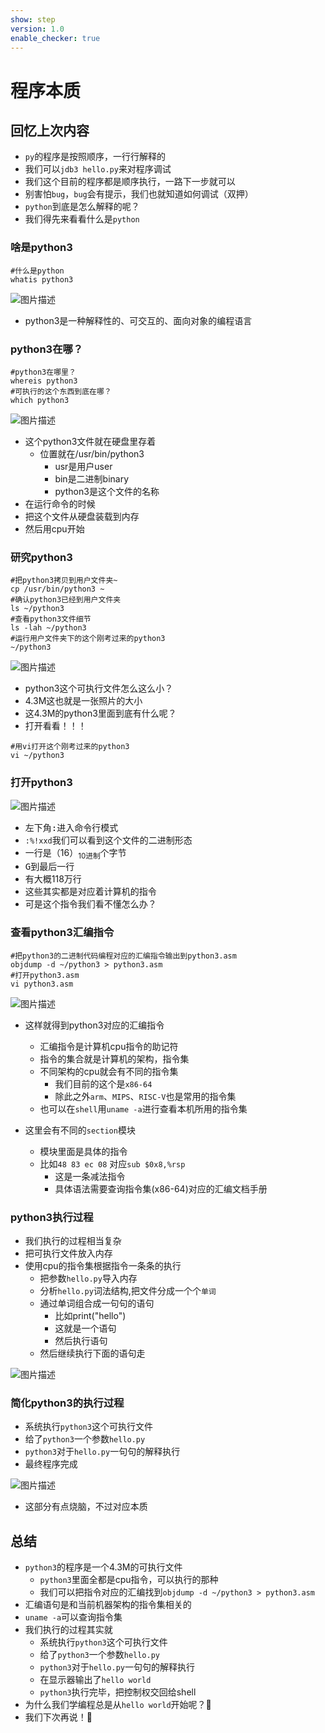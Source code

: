 ```yaml
---
show: step
version: 1.0
enable_checker: true
---
```


# 程序本质

## 回忆上次内容

- `py`的程序是按照顺序，一行行解释的
- 我们可以`jdb3 hello.py`来对程序调试
- 我们这个目前的程序都是顺序执行，一路下一步就可以
- 别害怕`bug`，`bug`会有提示，我们也就知道如何调试（双押）
- `python`到底是怎么解释的呢？
- 我们得先来看看什么是`python`

### 啥是python3

```shell
#什么是python
whatis python3
```

![图片描述](https://doc.shiyanlou.com/courses/uid1190679-20210220-1613783536067)

- python3是一种解释性的、可交互的、面向对象的编程语言

### python3在哪？

```shell
#python3在哪里？
whereis python3
#可执行的这个东西到底在哪？
which python3
```
![图片描述](https://doc.shiyanlou.com/courses/uid1190679-20210220-1613783660163)

- 这个python3文件就在硬盘里存着
	- 位置就在/usr/bin/python3
		- usr是用户user
		- bin是二进制binary
		- python3是这个文件的名称
- 在运行命令的时候
- 把这个文件从硬盘装载到内存
- 然后用cpu开始

### 研究python3

```shell
#把python3拷贝到用户文件夹~
cp /usr/bin/python3 ~
#确认python3已经到用户文件夹
ls ~/python3
#查看python3文件细节
ls -lah ~/python3
#运行用户文件夹下的这个刚考过来的python3
~/python3
```

![图片描述](https://doc.shiyanlou.com/courses/uid1190679-20210220-1613784057012)

- python3这个可执行文件怎么这么小？
- 4.3M这也就是一张照片的大小
- 这4.3M的python3里面到底有什么呢？
- 打开看看！！！


```shell
#用vi打开这个刚考过来的python3
vi ~/python3
```
### 打开python3

![图片描述](https://doc.shiyanlou.com/courses/uid1190679-20210220-1613784328765)

- 左下角<kbd>:</kbd>进入命令行模式
- `:%!xxd`我们可以看到这个文件的二进制形态
- 一行是（16）<sub>10进制</sub>个字节
- <kbd>G</kbd>到最后一行
- 有大概118万行
- 这些其实都是对应着计算机的指令
- 可是这个指令我们看不懂怎么办？

### 查看python3汇编指令

```shell
#把python3的二进制代码编程对应的汇编指令输出到python3.asm
objdump -d ~/python3 > python3.asm
#打开python3.asm
vi python3.asm
```

![图片描述](https://doc.shiyanlou.com/courses/uid1190679-20210220-1613784772182)

- 这样就得到python3对应的汇编指令
	- 汇编指令是计算机cpu指令的助记符
	- 指令的集合就是计算机的架构，指令集
	- 不同架构的cpu就会有不同的指令集
		- 我们目前的这个是`x86-64`
		- 除此之外`arm`、`MIPS`、`RISC-V`也是常用的指令集
	- 也可以在`shell`用`uname -a`进行查看本机所用的指令集

- 这里会有不同的`section`模块
	- 模块里面是具体的指令
	- 比如`48 83 ec 08` 对应`sub $0x8,%rsp`
		- 这是一条减法指令 
		- 具体语法需要查询指令集(x86-64)对应的汇编文档手册

### python3执行过程
- 我们执行的过程相当复杂
- 把可执行文件放入内存
- 使用cpu的指令集根据指令一条条的执行
	- 把参数`hello.py`导入内存
	- 分析`hello.py`词法结构,把文件分成一个个`单词`
	- 通过单词组合成一句句的语句
		- 比如print("hello")
		- 这就是一个语句
		- 然后执行语句
	- 然后继续执行下面的语句走

![图片描述](https://doc.shiyanlou.com/courses/uid1190679-20210220-1613785874507)


### 简化python3的执行过程


- 系统执行`python3`这个可执行文件
- 给了`python3`一个参数`hello.py`
- `python3`对于`hello.py`一句句的解释执行
- 最终程序完成

![图片描述](https://doc.shiyanlou.com/courses/uid1190679-20210220-1613785900516)

- 这部分有点烧脑，不过对应本质

## 总结

- `python3`的程序是一个4.3M的可执行文件
	- `python3`里面全都是cpu指令，可以执行的那种
	- 我们可以把指令对应的汇编找到`objdump -d ~/python3 > python3.asm`
- 汇编语句是和当前机器架构的指令集相关的
- `uname -a`可以查询指令集
- 我们执行的过程其实就
	- 系统执行`python3`这个可执行文件
	- 给了`python3`一个参数`hello.py`
	- `python3`对于`hello.py`一句句的解释执行
	- 在显示器输出了`hello world`
	- `python3`执行完毕，把控制权交回给shell
- 为什么我们学编程总是从`hello world`开始呢？🤔
- 我们下次再说！👋